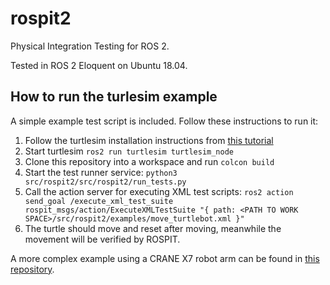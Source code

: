 # rospit2
Physical Integration Testing for ROS 2.

Tested in ROS 2 Eloquent on Ubuntu 18.04.

## How to run the turlesim example
A simple example test script is included. Follow these instructions to run it:
1. Follow the turtlesim installation instructions from [this tutorial](https://index.ros.org/doc/ros2/Tutorials/Turtlesim/Introducing-Turtlesim/)
2. Start turtlesim `ros2 run turtlesim turtlesim_node`
3. Clone this repository into a workspace and run `colcon build`
4. Start the test runner service: `python3 src/rospit2/src/rospit2/run_tests.py`
5. Call the action server for executing XML test scripts: `ros2 action send_goal /execute_xml_test_suite rospit_msgs/action/ExecuteXMLTestSuite "{ path: <PATH TO WORK SPACE>/src/rospit2/examples/move_turtlebot.xml }"`
6. The turtle should move and reset after moving, meanwhile the movement will be verified by ROSPIT.

A more complex example using a CRANE X7 robot arm can be found in [this repository](https://github.com/FlorisE/crane_pnp_pits/).
